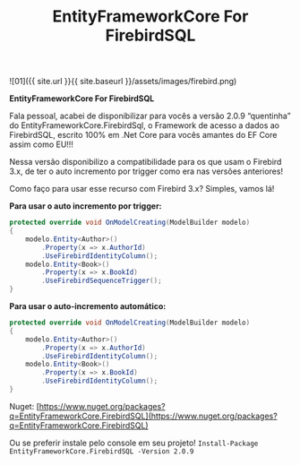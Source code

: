 ﻿---
title: "EntityFrameworkCore For FirebirdSQL"
comments: false
excerpt_separator: "Ler mais"
categories:
  - Provider
tags:
  - CSharp
  - NetStandard
  - EntityFrameworkCore
---

![01]({{ site.url }}{{ site.baseurl }}/assets/images/firebird.png)

**EntityFrameworkCore For FirebirdSQL**

Fala pessoal, acabei de disponibilizar para vocês a versão 2.0.9 “quentinha” do EntityFrameworkCore.FirebirdSql, o Framework de acesso a dados ao FirebirdSQL, escrito 100% em .Net Core para vocês amantes do EF Core assim como EU!!!

Nessa versão disponibilizo a compatibilidade para os que usam o Firebird 3.x, de ter o auto incremento por trigger como era nas versões anteriores!

Como faço para usar esse recurso com Firebird 3.x?
Simples, vamos lá!

**Para usar o auto incremento por trigger:**
```csharp
protected override void OnModelCreating(ModelBuilder modelo)
{
    modelo.Entity<Author>()
        .Property(x => x.AuthorId)
        .UseFirebirdIdentityColumn();
    modelo.Entity<Book>()
        .Property(x => x.BookId)
        .UseFirebirdSequenceTrigger();
}
```
**Para usar o auto-incremento automático:**

```csharp
protected override void OnModelCreating(ModelBuilder modelo)
{
    modelo.Entity<Author>()
        .Property(x => x.AuthorId)
        .UseFirebirdIdentityColumn();
    modelo.Entity<Book>()
        .Property(x => x.BookId)
        .UseFirebirdIdentityColumn();
}
```
Nuget: [https://www.nuget.org/packages?q=EntityFrameworkCore.FirebirdSQL](https://www.nuget.org/packages?q=EntityFrameworkCore.FirebirdSQL)

Ou se preferir instale pelo console em seu projeto!
`Install-Package EntityFrameworkCore.FirebirdSQL -Version 2.0.9`
